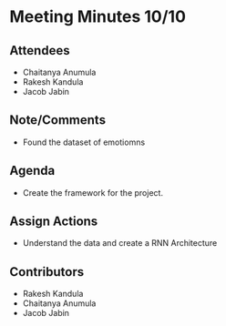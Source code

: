 # Meeting Minutes 10/10

## Attendees
* Chaitanya Anumula
* Rakesh Kandula
* Jacob Jabin

## Note/Comments
* Found the dataset of emotiomns

## Agenda
* Create the framework for the project.

## Assign Actions
* Understand the data and create a RNN Architecture

## Contributors
* Rakesh Kandula
* Chaitanya Anumula
* Jacob Jabin